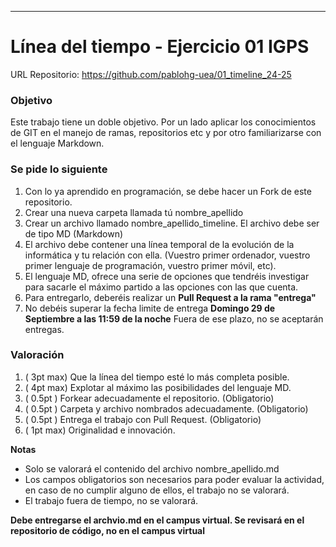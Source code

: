 
----------------
# Línea del tiempo - Ejercicio 01 IGPS

URL Repositorio: https://github.com/pablohg-uea/01_timeline_24-25

### Objetivo

Este trabajo tiene un doble objetivo. Por un lado aplicar los conocimientos de GIT en el manejo de ramas, repositorios etc y por otro familiarizarse con el lenguaje Markdown.

### Se pide lo siguiente

1. Con lo ya aprendido en programación, se debe hacer un Fork de este repositorio.
2. Crear una nueva carpeta llamada tú  nombre_apellido
3. Crear un archivo llamado nombre_apellido_timeline. El archivo debe ser de tipo MD (Markdown)
4. El archivo debe contener una línea temporal de la evolución de la informática y tu relación con ella. (Vuestro primer ordenador, vuestro primer lenguaje de programación, vuestro primer móvil, etc).
5. El lenguaje MD, ofrece una serie de opciones que tendréis investigar para sacarle el máximo partido a las opciones con las que cuenta.
6. Para entregarlo, deberéis realizar un **Pull Request a la rama "entrega"**
7. No debéis superar la fecha limite de entrega **Domingo 29 de Septiembre a las 11:59 de la noche** Fuera de ese plazo, no se aceptarán entregas.

### Valoración

1. ( 3pt max) Que la línea del tiempo esté lo más completa posible.
2. ( 4pt max) Explotar al máximo las posibilidades del lenguaje MD.
3. ( 0.5pt  ) Forkear adecuadamente el repositorio.       (Obligatorio)
4. ( 0.5pt  ) Carpeta y archivo nombrados adecuadamente.  (Obligatorio)
5. ( 0.5pt  ) Entrega el trabajo con Pull Request.        (Obligatorio)
6. ( 1pt max) Originalidad e innovación.

**Notas**
  * Solo se valorará el contenido del archivo nombre_apellido.md
  * Los campos obligatorios son necesarios para poder evaluar la actividad, en caso de no cumplir alguno de ellos, el trabajo no se valorará.
  * El trabajo fuera de tiempo, no se valorará.
  
  **Debe entregarse el archvio.md en el campus virtual. Se revisará en el repositorio de código, no en el campus virtual**
